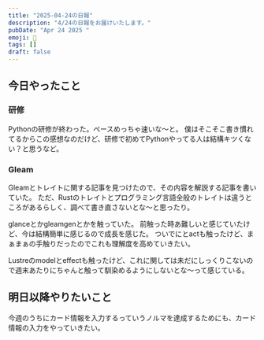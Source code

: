 ```yaml
---
title: "2025-04-24の日報"
description: "4/24の日報をお届けいたします。"
pubDate: "Apr 24 2025 "
emoji: 🦊
tags: []
draft: false
---
```


## 今日やったこと

### 研修

Pythonの研修が終わった。ペースめっちゃ速いな〜と。
僕はそこそこ書き慣れてるからこの感想なのだけど、研修で初めてPythonやってる人は結構キツくない？と思うなど。

### Gleam

Gleamとトレイトに関する記事を見つけたので、その内容を解説する記事を書いていた。
ただ、Rustのトレイトとプログラミング言語全般のトレイトは違うところがあるらしく、調べて書き直さないとな〜と思ったり。

glanceとかgleamgenとかを触っていた。
前触った時あ難しいと感じていたけど、今は結構簡単に感じるので成長を感じた。
ついでにとactも触ったけど、まぁまぁの手触りだったのでこれも理解度を高めていきたい。

Lustreのmodelとeffectも触ったけど、これに関しては未だにしっくりこないので週末あたりにちゃんと触って馴染めるようにしないとな〜って感じている。

## 明日以降やりたいこと

今週のうちにカード情報を入力するっていうノルマを達成するためにも、カード情報の入力をやっていきたい。
